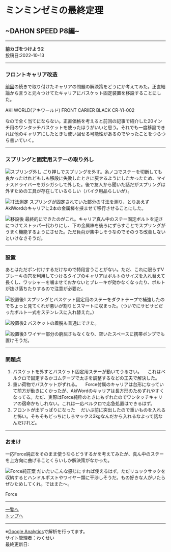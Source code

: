 # ミンミンゼミの最終定理

## ~DAHON SPEED P8編~

---

**前カゴをつけよう2**  
投稿日:2022-10-13

---

### フロントキャリア改造

[前回](7.html)の続きで取り付けたキャリアの問題の解決策をどうにか考えてみた。正直結論から言うと元々つけてたキャリアにバスケット固定装置を移設することにした。

AKI WORLD(アキワールド) FRONT CARIIER BLACK CR-YI-002

なので全く当てにならない。正直価格を考えると前回の記事で紹介した20インチ用のワンタッチバスケットを使ったほうがいいと思う。それでも一度移設できれば他のキャリアにしたときも使い回せる可能性があるのでやったことをつらつら書いていく。

---

### スプリングと固定用ステーの取り外し

![スプリング外し](images8/20221001_164428.jpg)
ごり押しでスプリングを外す。糸ノコでステーを切断しても良かったけれどもしも移設に失敗したときに戻せるようにしたかったため、マイナスドライバーをガシガシして外した。後で友人から聞いた話だがスプリングは外すための工具が存在しているらしい（バイク用品らしいが）。

![寸法測定](images8/20221001_194851.jpg)
スプリングが固定されていた部分の寸法を測り、とりあえずAkiWordのキャリアに2本の金属棒を挟ませて移行させることにした。

![移設後](images8/20221001_201356.jpg)
最終的にできたのがこれ。キャリア真ん中のステー固定ボルトを逆さにつけてストッパー代わりにし、下の金属棒を後ろにずらすことでスプリングがうまく機能するようにさせた。ただ負荷が集中しそうなのでそのうち改善しないといけなさそうだ。

---

### 設置

あとはただポン付けするだけなので特段言うことがない。ただ、これに限らずVブレーキの穴を利用してつけるタイプのキャリアはボルトのサイズを入れ替えて長くし、ワッシャーを噛ませておかないとブレーキが効かなくなったり、ボルトが抜け落ちたりするので注意が必要だ。

![設置後1](images8/20221002_132847.jpg)
スプリングとバスケット固定用のステーをダクトテープで補強したのでちょっと見てくれが悪いが割りとスマートに収まった。（ついでにサビサビだったボルト一式をステンレスに入れ替えた。）

![設置後2](images8/20221002_134011.jpg)
バスケットの着脱も普通にできた。

![設置後3](images8/20221002_134421.jpg)
ワイヤー部分の窮屈さもなくなり、空いたスペースに携帯ポンプでも置けそうだ。

---

### 問題点

1. バスケットを外すとバスケット固定用ステーが動いてうるさい。
　これはベルクロで固定するかゴムテープで太さを調整するなどの工夫で解決した。
2. 重い荷物でバスケットがずれる。
　Force付属のキャリアは台形になっていて前方が動きにくかったが、AkiWordのキャリアは長方形のためずれやすくなってる。ただ、実際はForce純粋のときにもずれたのでワンタッチキャリアの宿命かもしれない。これは一応ベルクロで応急処置はできるはず。
3. フロントが出ずっぱりになった
　だいぶ前に突出したので重いものを入れると怖い。そもそもどっちにしろマックス3kgなんだから入れるなよって話なんだけれど。

---

### おまけ

一応Force純正をそのまま使うならどうするかを考えてみたが、真ん中のステーを上方向に曲げることくらいしか解決策がなかった。

![Force純正案](images8/20221002_130011.jpg)
だいたいこんな感じにすれば使えるはず。ただリュックサックを収納するとハンドルポストやワイヤー類に干渉しそうだ。もの好きな人がいたらぜひためしてくれ。ではまた～。

Force

---

[一覧へ](./Link.md)  
[トップへ](/)

---

※[Google Analytics](https://wahoij.github.io/GAPolicy.html)で解析を行ってます。  
サイト管理者：わくせい  
最終更新日:<time id="modify"></time>
